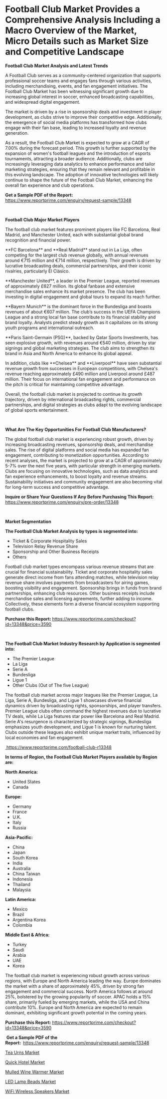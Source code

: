 <p><h1>Football Club Market Provides a Comprehensive Analysis Including a Macro Overview of the Market, Micro Details such as Market Size and Competitive Landscape</h1></p><p><strong>Football Club Market Analysis and Latest Trends</strong></p>
<p><p>A Football Club serves as a community-centered organization that supports professional soccer teams and engages fans through various activities, including merchandising, events, and fan engagement initiatives. The Football Club Market has been witnessing significant growth due to increasing global interest in soccer, enhanced broadcasting capabilities, and widespread digital engagement. </p><p>The market is driven by a rise in sponsorship deals and investment in player development, as clubs strive to improve their competitive edge. Additionally, the emergence of social media platforms has transformed how clubs engage with their fan base, leading to increased loyalty and revenue generation. </p><p>As a result, the Football Club Market is expected to grow at a CAGR of 7.00% during the forecast period. This growth is further supported by the expansion of women's football leagues and the introduction of esports tournaments, attracting a broader audience. Additionally, clubs are increasingly leveraging data analytics to enhance performance and tailor marketing strategies, ensuring that they remain relevant and profitable in this evolving landscape. The adoption of innovative technologies will likely continue to shape the future of the Football Club Market, enhancing the overall fan experience and club operations.</p></p>
<p><strong>Get a Sample PDF of the Report:&nbsp;</strong> <a href="https://www.reportprime.com/enquiry/request-sample/13348?utm_campaign=102&utm_medium=2&utm_source=Github&utm_content=ia&utm_term=29112024&utm_id=football-club">https://www.reportprime.com/enquiry/request-sample/13348</a></p>
<p>&nbsp;</p>
<p><strong>Football Club Major Market Players</strong></p>
<p><p>The football club market features prominent players like FC Barcelona, Real Madrid, and Manchester United, each with substantial global brand recognition and financial power. </p><p>**FC Barcelona** and **Real Madrid** stand out in La Liga, often competing for the largest club revenue globally, with annual revenues around €715 million and €714 million, respectively. Their growth is driven by lucrative broadcasting deals, commercial partnerships, and their iconic rivalries, particularly El Clásico.</p><p>**Manchester United**, a leader in the Premier League, reported revenues of approximately £627 million. Its global fanbase and extensive merchandise sales enhance its market presence. The club has been investing in digital engagement and global tours to expand its reach further.</p><p>**Bayern Munich** is the dominant force in the Bundesliga and boasts revenues of about €607 million. The club’s success in the UEFA Champions League and a strong local fan base contribute to its financial stability and brand loyalty. Analysts predict steady growth as it capitalizes on its strong youth programs and international outreach.</p><p>**Paris Saint-Germain (PSG)**, backed by Qatar Sports Investments, has seen explosive growth, with revenues around €540 million, driven by star signings and global marketing strategies. The club aims to strengthen its brand in Asia and North America to enhance its global appeal.</p><p>In addition, clubs like **Chelsea** and **Liverpool** have seen substantial revenue growth from successes in European competitions, with Chelsea's revenue reaching approximately £490 million and Liverpool around £487 million. Their focus on international fan engagement and performance on the pitch is critical for maintaining competitive advantage.</p><p>Overall, the football club market is projected to continue its growth trajectory, driven by international broadcasting rights, commercial partnerships, and digital strategies as clubs adapt to the evolving landscape of global sports entertainment.</p></p>
<p>&nbsp;</p>
<p><strong>What Are The Key Opportunities For Football Club Manufacturers?</strong></p>
<p><p>The global football club market is experiencing robust growth, driven by increasing broadcasting revenues, sponsorship deals, and merchandise sales. The rise of digital platforms and social media has expanded fan engagement, contributing to monetization opportunities. According to recent analyses, the market is projected to grow at a CAGR of approximately 5-7% over the next five years, with particular strength in emerging markets. Clubs are focusing on innovative technologies, such as data analytics and fan experience enhancements, to boost loyalty and revenue streams. Sustainability initiatives and community engagement are also becoming vital for long-term success and competitive advantage.</p></p>
<p><strong>Inquire or Share Your Questions If Any Before Purchasing This Report:</strong> <a href="https://www.reportprime.com/enquiry/pre-order/13348?utm_campaign=102&utm_medium=2&utm_source=Github&utm_content=ia&utm_term=29112024&utm_id=football-club">https://www.reportprime.com/enquiry/pre-order/13348</a></p>
<p>&nbsp;</p>
<p><strong>Market Segmentation</strong></p>
<p><strong>The Football Club Market Analysis by types is segmented into:</strong></p>
<p><ul><li>Ticket & Corporate Hospitality Sales</li><li>Television Relay Revenue Share</li><li>Sponsorship and Other Business Receipts</li><li>Others</li></ul></p>
<p><p>Football club market types encompass various revenue streams that are crucial for financial sustainability. Ticket and corporate hospitality sales generate direct income from fans attending matches, while television relay revenue share involves payments from broadcasters for airing games, boosting visibility and engagement. Sponsorship brings in funds from brand partnerships, enhancing club resources. Other business receipts include merchandise sales and licensing agreements, further adding to income. Collectively, these elements form a diverse financial ecosystem supporting football clubs.</p></p>
<p><strong>Purchase this Report:&nbsp;</strong><a href="https://www.reportprime.com/checkout?id=13348&price=3590&utm_campaign=102&utm_medium=2&utm_source=Github&utm_content=ia&utm_term=29112024&utm_id=football-club">https://www.reportprime.com/checkout?id=13348&price=3590</a></p>
<p>&nbsp;</p>
<p><strong>The Football Club Market Industry Research by Application is segmented into:</strong></p>
<p><ul><li>The Premier League</li><li>La Liga</li><li>Serie A</li><li>Bundesliga</li><li>Ligue 1</li><li>Other Clubs (Out of The five League)</li></ul></p>
<p><p>The football club market across major leagues like the Premier League, La Liga, Serie A, Bundesliga, and Ligue 1 showcases diverse financial dynamics driven by broadcasting rights, sponsorships, and player transfers. Premier League clubs often command the highest revenues due to lucrative TV deals, while La Liga features star power like Barcelona and Real Madrid. Serie A's resurgence is characterized by strategic signings, Bundesliga emphasizes youth development, and Ligue 1 is known for nurturing talent. Clubs outside these leagues also exhibit unique market traits, influenced by local economies and fan engagement.</p></p>
<p><a href="https://www.reportprime.com/football-club-r13348?utm_campaign=102&utm_medium=2&utm_source=Github&utm_content=ia&utm_term=29112024&utm_id=football-club">&nbsp;https://www.reportprime.com/football-club-r13348</a></p>
<p><strong>In terms of Region, the Football Club Market Players available by Region are:</strong></p>
<p>
    <p> <strong> North America: </strong>
        <ul>
            <li>United States</li>
            <li>Canada</li>
        </ul>
        </p> 
    <p> <strong> Europe: </strong>
        <ul>
            <li>Germany</li>
            <li>France</li>
            <li>U.K.</li>
            <li>Italy</li>
            <li>Russia</li>
        </ul>
        </p> 
    <p> <strong> Asia-Pacific: </strong>
        <ul>
            <li>China</li>
            <li>Japan</li>
            <li>South Korea</li>
            <li>India</li>
            <li>Australia</li>
            <li>China Taiwan</li>
            <li>Indonesia</li>
            <li>Thailand</li>
            <li>Malaysia</li>
        </ul>
        </p> 
    <p> <strong> Latin America: </strong>
        <ul>
            <li>Mexico</li>
            <li>Brazil</li>
            <li>Argentina Korea</li>
            <li>Colombia</li>
        </ul>
        </p> 
    <p> <strong> Middle East & Africa: </strong>
        <ul>
            <li>Turkey</li>
            <li>Saudi</li>
            <li>Arabia</li>
            <li>UAE</li>
            <li>Korea</li>
        </ul>
    </p>
    </p>
<p><p>The football club market is experiencing robust growth across various regions, with Europe and North America leading the way. Europe dominates the market with a share of approximately 45%, driven by strong fan engagement and commercial success. North America follows at around 25%, bolstered by the growing popularity of soccer. APAC holds a 15% share, primarily fueled by emerging markets, while the USA and China contribute 10%. Europe and North America are expected to remain dominant, exhibiting significant growth potential in the coming years.</p></p>
<p><strong>Purchase this Report: </strong><a href="https://www.reportprime.com/checkout?id=13348&price=3590&utm_campaign=102&utm_medium=2&utm_source=Github&utm_content=ia&utm_term=29112024&utm_id=football-club">https://www.reportprime.com/checkout?id=13348&price=3590</a></p>
<p>&nbsp;<strong>Get a Sample PDF of the Report:&nbsp;&nbsp;</strong><a href="https://www.reportprime.com/enquiry/request-sample/13348?utm_campaign=102&utm_medium=2&utm_source=Github&utm_content=ia&utm_term=29112024&utm_id=football-club">https://www.reportprime.com/enquiry/request-sample/13348</a></p>
<p><strong></strong></p>
<p><p><a href="https://issuu.com/reportprime-2/docs/tea-urns-market-size-2030.pptx?utm_campaign=102&utm_medium=2&utm_source=Github&utm_content=ia&utm_term=29112024&utm_id=football-club">Tea Urns Market</a></p><p><a href="https://github.com/NargisHussain75/Market-Research-Report-List-1/blob/main/quick-hotel-market.md?utm_campaign=102&utm_medium=2&utm_source=Github&utm_content=ia&utm_term=29112024&utm_id=football-club">Quick Hotel Market</a></p><p><a href="https://issuu.com/reportprime-2/docs/mulled-wine-warmer-market-size-2030.pptx?utm_campaign=102&utm_medium=2&utm_source=Github&utm_content=ia&utm_term=29112024&utm_id=football-club">Mulled Wine Warmer Market</a></p><p><a href="https://www.linkedin.com/pulse/according-latest-trend-analysis-led-lamp-beads-market-poised-zsj8c?utm_campaign=102&utm_medium=2&utm_source=Github&utm_content=ia&utm_term=29112024&utm_id=football-club">LED Lamp Beads Market</a></p><p><a href="https://www.linkedin.com/pulse/wifi-wireless-speakers-market-dynamics-application-types-emerging-ctcic?utm_campaign=102&utm_medium=2&utm_source=Github&utm_content=ia&utm_term=29112024&utm_id=football-club">WiFi Wireless Speakers Market</a></p></p>